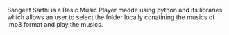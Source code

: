 Sangeet Sarthi is a Basic Music Player madde using python and its libraries which allows an user to select the folder locally conatining the musics of .mp3 format and play the musics.
